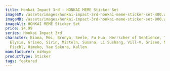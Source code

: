 ```yaml
---
title: Honkai Impact 3rd - HONKAI MEME Sticker Set
imageSM: /assets/images/honkai-impact-3rd-honkai-meme-sticker-set-400.webp
imageMD: /assets/images/honkai-impact-3rd-honkai-meme-sticker-set-800.webp
imageAlt: HONKAI MEME Sticker Set
price: $4.99
series: Honkai Impact 3rd
character: Kiana, Mei, Bronya, Seele, Fu Hua, Herrscher of Sentience, Theresa,
  Elysia, Griseo, Sirin, Misteln, Susana, Li Sushang, Vill-V, Griseo, Natasha,
  Fischl, Himeko, Yae Sakura, Kallen
manufacturer: miHoyo
productType: Sticker
tags: featured
---
```

